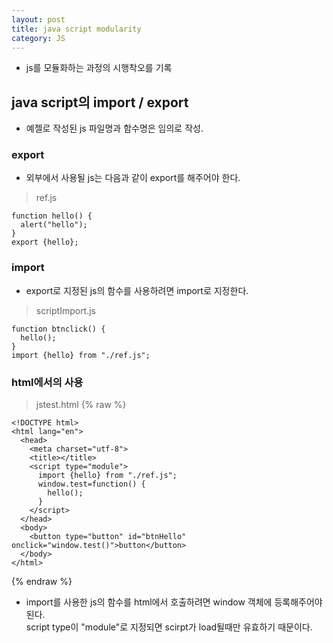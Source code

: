 ```yaml
---
layout: post
title: java script modularity
category: JS
---
```

- js를 모듈화하는 과정의 시행착오를 기록  

## java script의 import / export
- 예젤로 작성된 js 파일명과 함수명은 임의로 작성.
### export
- 외부에서 사용될 js는 다음과 같이 export를 해주어야 한다.  
> ref.js  
```
function hello() {
  alert("hello");
}
export {hello};
```

### import
- export로 지정된 js의 함수를 사용하려면 import로 지정한다.  
> scriptImport.js  
```
function btnclick() {
  hello();
}
import {hello} from "./ref.js";
```

### html에서의 사용
> jstest.html
{% raw %}
```
<!DOCTYPE html>
<html lang="en">
  <head>
    <meta charset="utf-8">
    <title></title>
    <script type="module">
      import {hello} from "./ref.js";
      window.test=function() {
        hello();
      }
    </script>
  </head>
  <body>
    <button type="button" id="btnHello" onclick="window.test()">button</button>
  </body>
</html>
```
{% endraw %}
- import를 사용한 js의 함수를 html에서 호출하려면 window 객체에 등록해주어야 된다.  
script type이 "module"로 지정되면 scirpt가 load될때만 유효하기 때문이다.
